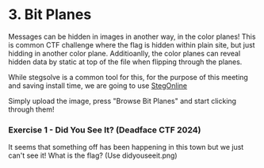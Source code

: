# 3. Bit Planes
Messages can be hidden in images in another way, in the color planes! This is common CTF challenge where the flag is hidden within plain site, but just hidding in another color plane. Additioanlly, the color planes can reveal hidden data by static at top of the file when flipping through the planes.

While stegsolve is a common tool for this, for the purpose of this meeting and saving install time, we are going to use [StegOnline ](https://georgeom.net/StegOnline/upload)

Simply upload the image, press "Browse Bit Planes" and start clicking through them!

### Exercise 1 - Did You See It? (Deadface CTF 2024)
It seems that something off has been happening in this town but we just can't see it! What is the flag? (Use didyouseeit.png)